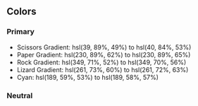 <!-- # Front-end Style Guide

## Layout

The designs were created to the following widths:

- Mobile: 375px
- Desktop: 1366px -->

## Colors

### Primary

- Scissors Gradient: hsl(39, 89%, 49%) to hsl(40, 84%, 53%)
- Paper Gradient: hsl(230, 89%, 62%) to hsl(230, 89%, 65%)
- Rock Gradient: hsl(349, 71%, 52%) to hsl(349, 70%, 56%)
- Lizard Gradient: hsl(261, 73%, 60%) to hsl(261, 72%, 63%)
- Cyan: hsl(189, 59%, 53%) to hsl(189, 58%, 57%)

### Neutral

<!-- - Dark Text: hsl(229, 25%, 31%) -->
<!-- - Score Text: hsl(229, 64%, 46%) -->
<!-- - Header Outline: hsl(217, 16%, 45%) -->

<!-- ### Background

- Radial Gradient: hsl(214, 47%, 23%) to hsl(237, 49%, 15%) -->

<!-- ## Fonts

- Family: [Barlow Semi Condensed](https://fonts.google.com/specimen/Barlow+Semi+Condensed)
- Weights: 600, 700 -->
